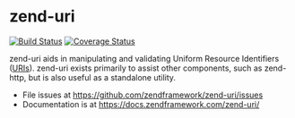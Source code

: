 # zend-uri

[![Build Status](https://secure.travis-ci.org/zendframework/zend-uri.svg?branch=master)](https://secure.travis-ci.org/zendframework/zend-uri)
[![Coverage Status](https://coveralls.io/repos/github/zendframework/zend-uri/badge.svg?branch=master)](https://coveralls.io/github/zendframework/zend-uri?branch=master)

zend-uri aids in manipulating and validating Uniform Resource Identifiers
([URIs](http://www.ietf.org/rfc/rfc3986.txt)). zend-uri exists primarily to
assist other components, such as zend-http, but is also useful as a standalone
utility.

- File issues at https://github.com/zendframework/zend-uri/issues
- Documentation is at https://docs.zendframework.com/zend-uri/
